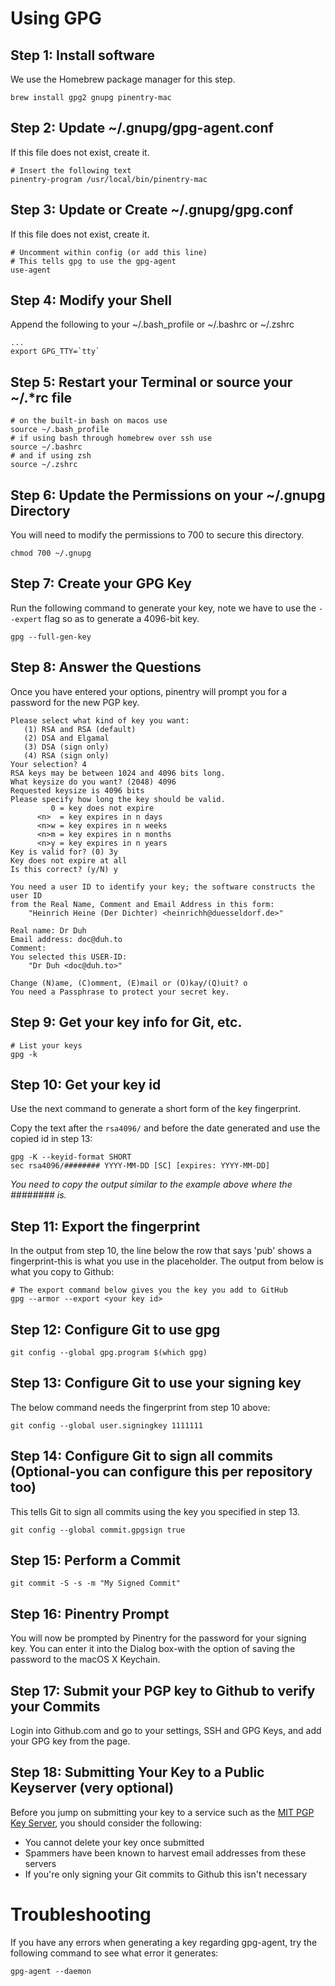 # Using GPG

## Step 1: Install software
We use the Homebrew package manager for this step.
    
    brew install gpg2 gnupg pinentry-mac       

## Step 2: Update ~/.gnupg/gpg-agent.conf
If this file does not exist, create it.
    
    # Insert the following text
    pinentry-program /usr/local/bin/pinentry-mac
    
## Step 3: Update or Create ~/.gnupg/gpg.conf
If this file does not exist, create it.
    
    # Uncomment within config (or add this line)
    # This tells gpg to use the gpg-agent
    use-agent
    
## Step 4: Modify your Shell
Append the following to your ~/.bash_profile or ~/.bashrc or ~/.zshrc
    
    ...
    export GPG_TTY=`tty`

## Step 5: Restart your Terminal or source your ~/.*rc file

    # on the built-in bash on macos use
    source ~/.bash_profile
    # if using bash through homebrew over ssh use
    source ~/.bashrc
    # and if using zsh
    source ~/.zshrc

## Step 6: Update the Permissions on your ~/.gnupg Directory
You will need to modify the permissions to 700 to secure this directory.  

    chmod 700 ~/.gnupg

## Step 7: Create your GPG Key
Run the following command to generate your key, note we have to use the `--expert` flag so as to generate a 4096-bit key.
    
    gpg --full-gen-key

## Step 8: Answer the Questions
Once you have entered your options, pinentry will prompt you for a password for the new PGP key.
    
    Please select what kind of key you want:
       (1) RSA and RSA (default)
       (2) DSA and Elgamal
       (3) DSA (sign only)
       (4) RSA (sign only)
    Your selection? 4
    RSA keys may be between 1024 and 4096 bits long.
    What keysize do you want? (2048) 4096
    Requested keysize is 4096 bits
    Please specify how long the key should be valid.
             0 = key does not expire
          <n>  = key expires in n days
          <n>w = key expires in n weeks
          <n>m = key expires in n months
          <n>y = key expires in n years
    Key is valid for? (0) 3y
    Key does not expire at all
    Is this correct? (y/N) y

    You need a user ID to identify your key; the software constructs the user ID
    from the Real Name, Comment and Email Address in this form:
        "Heinrich Heine (Der Dichter) <heinrichh@duesseldorf.de>"

    Real name: Dr Duh
    Email address: doc@duh.to
    Comment:
    You selected this USER-ID:
        "Dr Duh <doc@duh.to>"

    Change (N)ame, (C)omment, (E)mail or (O)kay/(Q)uit? o
    You need a Passphrase to protect your secret key.
    
## Step 9: Get your key info for Git, etc.

    # List your keys
    gpg -k

## Step 10: Get your key id
Use the next command to generate a short form of the key fingerprint.

Copy the text after the `rsa4096/` and before the date generated and use the copied id in step 13:  

    gpg -K --keyid-format SHORT
    sec rsa4096/######## YYYY-MM-DD [SC] [expires: YYYY-MM-DD]
    
*You need to copy the output similar to the example above where the ######## is.*

## Step 11: Export the fingerprint
In the output from step 10, the line below the row that says 'pub' shows a fingerprint-this is what you use in the <your key id> placeholder.  The output from below is what you copy to Github:  

    # The export command below gives you the key you add to GitHub
    gpg --armor --export <your key id>
    
## Step 12: Configure Git to use gpg
    
    git config --global gpg.program $(which gpg)

## Step 13: Configure Git to use your signing key
The below command needs the fingerprint from step 10 above:  

    git config --global user.signingkey 1111111

## Step 14: Configure Git to sign all commits (Optional-you can configure this per repository too)
This tells Git to sign all commits using the key you specified in step 13.  

    git config --global commit.gpgsign true
    
## Step 15: Perform a Commit

    git commit -S -s -m "My Signed Commit"
    
## Step 16: Pinentry Prompt
You will now be prompted by Pinentry for the password for your signing key.  You can enter it into the Dialog box-with the option of saving the password to the macOS X Keychain.

## Step 17: Submit your PGP key to Github to verify your Commits
Login into Github.com and go to your settings, SSH and GPG Keys, and add your GPG key from the page.

## Step 18: Submitting Your Key to a Public Keyserver (very optional)
Before you jump on submitting your key to a service such as the [MIT PGP Key Server](https://pgp.mit.edu), you should consider the following:
- You cannot delete your key once submitted
- Spammers have been known to harvest email addresses from these servers
- If you're only signing your Git commits to Github this isn't necessary

# Troubleshooting
If you have any errors when generating a key regarding gpg-agent, try the following command to see what error it generates:  

    gpg-agent --daemon
